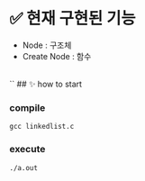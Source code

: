 # ✅ 현재 구현된 기능

* Node : 구조체
* Create Node : 함수

<br/>
``
## ✨ how to start

### compile

```
gcc linkedlist.c
```

### execute

```
./a.out
```

